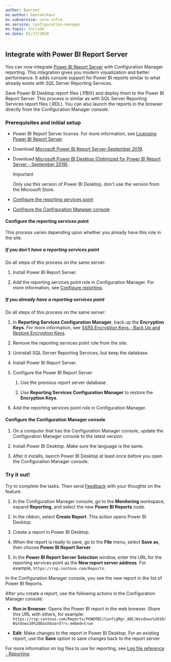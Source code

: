 ```yaml
---
author: Banreet
ms.author: banreetkaur
ms.subservice: core-infra
ms.service: configuration-manager
ms.topic: include
ms.date: 01/17/2020
---
```


## <a name="bkmk_powerbi"></a> Integrate with Power BI Report Server

<!--3721603-->

You can now integrate [Power BI Report Server](/power-bi/report-server/get-started) with Configuration Manager reporting. This integration gives you modern visualization and better performance. It adds console support for Power BI reports similar to what already exists with SQL Server Reporting Services.

Save Power BI Desktop report files (.PBIX) and deploy them to the Power BI Report Server. This process is similar as with SQL Server Reporting Services report files (.RDL). You can also launch the reports in the browser directly from the Configuration Manager console.

### Prerequisites and initial setup

- Power BI Report Server license. For more information, see [Licensing Power BI Report Server](/power-bi/report-server/get-started#licensing-power-bi-report-server).

- Download [Microsoft Power BI Report Server-September 2019](https://www.microsoft.com/download/details.aspx?id=57270).

- Download [Microsoft Power BI Desktop (Optimized for Power BI Report Server - September 2019)](https://www.microsoft.com/download/details.aspx?id=57271).

    > [!IMPORTANT]
    > Only use this version of Power BI Desktop, don't use the version from the Microsoft Store.

- [Configure the reporting services point](#bkmk_powerbi-rsp)

- [Configure the Configuration Manager console](#bkmk_powerbi-console)

#### <a name="bkmk_powerbi-rsp"></a> Configure the reporting services point

This process varies depending upon whether you already have this role in the site.

##### If you don't have a reporting services point

Do all steps of this process on the same server:

1. Install Power BI Report Server.

2. Add the reporting services point role in Configuration Manager. For more information, see [Configure reporting](../../../../servers/manage/configuring-reporting.md).

##### If you already have a reporting services point

Do all steps of this process on the same server:

1. In **Reporting Services Configuration Manager**, back up the **Encryption Keys**. For more information, see [SSRS Encryption Keys - Back Up and Restore Encryption Keys](/sql/reporting-services/install-windows/ssrs-encryption-keys-back-up-and-restore-encryption-keys).

1. Remove the reporting services point role from the site.

1. Uninstall SQL Server Reporting Services, but keep the database.

1. Install Power BI Report Server.

1. Configure the Power BI Report Server

    1. Use the previous report server database.

    1. Use **Reporting Services Configuration Manager** to restore the **Encryption Keys**.

1. Add the reporting services point role in Configuration Manager.

#### <a name="bkmk_powerbi-console"></a> Configure the Configuration Manager console

1. On a computer that has the Configuration Manager console, update the Configuration Manager console to the latest version.

1. Install Power BI Desktop. Make sure the language is the same.

1. After it installs, launch Power BI Desktop at least once before you open the Configuration Manager console.

### Try it out!

Try to complete the tasks. Then send [Feedback](../../../../understand/product-feedback.md) with your thoughts on the feature.

1. In the Configuration Manager console, go to the **Monitoring** workspace, expand **Reporting**, and select the new **Power BI Reports** node.

1. In the ribbon, select **Create Report**. This action opens Power BI Desktop.

1. Create a report in Power BI Desktop.

1. When the report is ready to save, go to the **File** menu, select **Save as**, then choose **Power BI Report Server**.

1. In the **Power BI Report Server Selection** window, enter the URL for the reporting services point as the **New report server address**. For example, `https://rsp.contoso.com/Reports`.

In the Configuration Manager console, you see the new report in the list of Power BI Reports.

After you create a report, use the following actions in the Configuration Manager console:

- **Run in Browser**: Opens the Power BI report in the web browser. Share this URL with others, for example: `https://rsp.contoso.com/Reports/POWERBI/ConfigMgr_ABC/Windows%2010/Windows10%20Dashboard?rs:embed=true`

- **Edit**: Make changes to the report in Power BI Desktop. For an existing report, use the **Save** option to save changes back to the report server.

For more information on log files to use for reporting, see [Log file reference - Reporting](../../../../plan-design/hierarchy/log-files.md#BKMK_ReportLog).